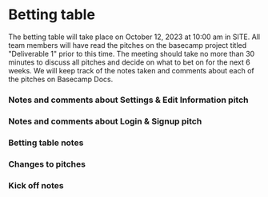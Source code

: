 # Betting table

The betting table will take place on October 12, 2023 at 10:00 am in SITE. All team members will have read the pitches on the basecamp project titled "Deliverable 1" prior to this time. The meeting should take no more than 30 minutes to discuss all pitches and decide on what to bet on for the next 6 weeks. We will keep track of the notes taken and comments about each of the pitches on Basecamp Docs.


### Notes and comments about Settings & Edit Information pitch

### Notes and comments about Login & Signup pitch

### Betting table notes

### Changes to pitches

### Kick off notes
